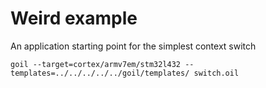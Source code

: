 # Weird example

An application starting point for the simplest context switch

`
goil --target=cortex/armv7em/stm32l432 --templates=../../../../../goil/templates/ switch.oil
`
